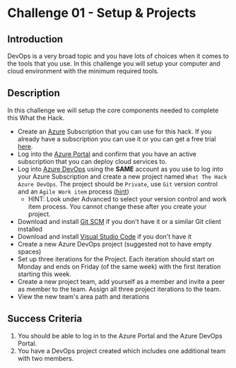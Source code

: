 # Challenge 01 - Setup & Projects

## Introduction

DevOps is a very broad topic and you have lots of choices when it comes to the tools that you use. In this challenge you will setup your computer and cloud environment with the minimum required tools. 

## Description

In this challenge we will setup the core components needed to complete this What the Hack.

- Create an [Azure](https://azure.microsoft.com/) Subscription that you can use for this hack. If you already have a subscription you can use it or you can get a free trial [here](https://azure.microsoft.com/free/).
- Log into the [Azure Portal](https://portal.azure.com) and confirm that you have an active subscription that you can deploy cloud services to.
- Log into [Azure DevOps](https://dev.azure.com/) using the **SAME** account as you use to log into your Azure Subscription and create a new project named `What The Hack Azure DevOps`. The project should be `Private`, use `Git` version control and an `Agile Work item` process ([hint](https://docs.microsoft.com/en-us/azure/devops/user-guide/sign-up-invite-teammates))
   - HINT: Look under Advanced to select your version control and work item process. You cannot change these after you create your project. 
- Download and install [Git SCM](https://git-scm.com/download) if you don't have it or a similar Git client installed
- Download and install [Visual Studio Code](https://code.visualstudio.com) if you don't have it
- Create a new Azure DevOps project (suggested not to have empty spaces)
- Set up three iterations for the Project. Each iteration should start on Monday and ends on Friday (of the same week) with the first iteration starting this week.
- Create a new project team, add yourself as a member and invite a peer as member to the team. Assign all three project iterations to the team.
- View the new team's area path and iterations

## Success Criteria

1. You should be able to log in to the Azure Portal and the Azure DevOps Portal.
2. You have a DevOps project created which includes one additional team with two members.
